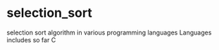 # selection_sort
selection sort algorithm in various programming languages
Languages includes so far
C

